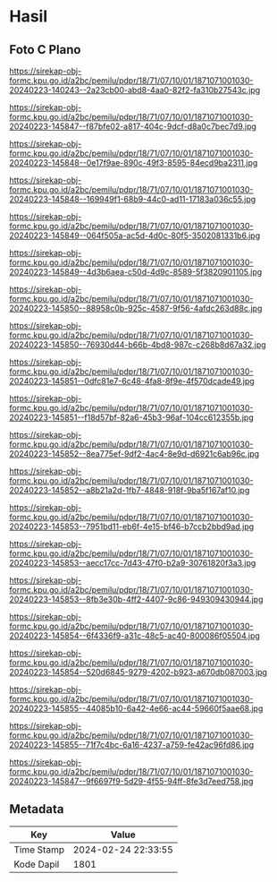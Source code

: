 # Hasil

## Foto C Plano

https://sirekap-obj-formc.kpu.go.id/a2bc/pemilu/pdpr/18/71/07/10/01/1871071001030-20240223-140243--2a23cb00-abd8-4aa0-82f2-fa310b27543c.jpg

https://sirekap-obj-formc.kpu.go.id/a2bc/pemilu/pdpr/18/71/07/10/01/1871071001030-20240223-145847--f87bfe02-a817-404c-9dcf-d8a0c7bec7d9.jpg

https://sirekap-obj-formc.kpu.go.id/a2bc/pemilu/pdpr/18/71/07/10/01/1871071001030-20240223-145848--0e17f9ae-890c-49f3-8595-84ecd9ba2311.jpg

https://sirekap-obj-formc.kpu.go.id/a2bc/pemilu/pdpr/18/71/07/10/01/1871071001030-20240223-145848--169949f1-68b9-44c0-ad11-17183a036c55.jpg

https://sirekap-obj-formc.kpu.go.id/a2bc/pemilu/pdpr/18/71/07/10/01/1871071001030-20240223-145849--064f505a-ac5d-4d0c-80f5-3502081331b6.jpg

https://sirekap-obj-formc.kpu.go.id/a2bc/pemilu/pdpr/18/71/07/10/01/1871071001030-20240223-145849--4d3b6aea-c50d-4d9c-8589-5f3820901105.jpg

https://sirekap-obj-formc.kpu.go.id/a2bc/pemilu/pdpr/18/71/07/10/01/1871071001030-20240223-145850--88958c0b-925c-4587-9f56-4afdc263d88c.jpg

https://sirekap-obj-formc.kpu.go.id/a2bc/pemilu/pdpr/18/71/07/10/01/1871071001030-20240223-145850--76930d44-b66b-4bd8-987c-c268b8d67a32.jpg

https://sirekap-obj-formc.kpu.go.id/a2bc/pemilu/pdpr/18/71/07/10/01/1871071001030-20240223-145851--0dfc81e7-6c48-4fa8-8f9e-4f570dcade49.jpg

https://sirekap-obj-formc.kpu.go.id/a2bc/pemilu/pdpr/18/71/07/10/01/1871071001030-20240223-145851--f18d57bf-82a6-45b3-96af-104cc612355b.jpg

https://sirekap-obj-formc.kpu.go.id/a2bc/pemilu/pdpr/18/71/07/10/01/1871071001030-20240223-145852--8ea775ef-9df2-4ac4-8e9d-d6921c6ab96c.jpg

https://sirekap-obj-formc.kpu.go.id/a2bc/pemilu/pdpr/18/71/07/10/01/1871071001030-20240223-145852--a8b21a2d-1fb7-4848-918f-9ba5f167af10.jpg

https://sirekap-obj-formc.kpu.go.id/a2bc/pemilu/pdpr/18/71/07/10/01/1871071001030-20240223-145853--7951bd11-eb6f-4e15-bf46-b7ccb2bbd9ad.jpg

https://sirekap-obj-formc.kpu.go.id/a2bc/pemilu/pdpr/18/71/07/10/01/1871071001030-20240223-145853--aecc17cc-7d43-47f0-b2a9-30761820f3a3.jpg

https://sirekap-obj-formc.kpu.go.id/a2bc/pemilu/pdpr/18/71/07/10/01/1871071001030-20240223-145853--8fb3e30b-4ff2-4407-9c86-949309430944.jpg

https://sirekap-obj-formc.kpu.go.id/a2bc/pemilu/pdpr/18/71/07/10/01/1871071001030-20240223-145854--6f4336f9-a31c-48c5-ac40-800086f05504.jpg

https://sirekap-obj-formc.kpu.go.id/a2bc/pemilu/pdpr/18/71/07/10/01/1871071001030-20240223-145854--520d6845-9279-4202-b923-a670db087003.jpg

https://sirekap-obj-formc.kpu.go.id/a2bc/pemilu/pdpr/18/71/07/10/01/1871071001030-20240223-145855--44085b10-6a42-4e66-ac44-59660f5aae68.jpg

https://sirekap-obj-formc.kpu.go.id/a2bc/pemilu/pdpr/18/71/07/10/01/1871071001030-20240223-145855--71f7c4bc-6a16-4237-a759-fe42ac96fd86.jpg

https://sirekap-obj-formc.kpu.go.id/a2bc/pemilu/pdpr/18/71/07/10/01/1871071001030-20240223-145847--9f6697f9-5d29-4f55-94ff-8fe3d7eed758.jpg


## Metadata

| Key        | Value               |
| ---------- | ------------------- |
| Time Stamp | 2024-02-24 22:33:55 |
| Kode Dapil | 1801                |



